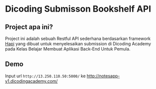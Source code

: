 # Dicoding Submisson Bookshelf API

## Project apa ini?
Project ini adalah sebuah Restful API sederhana berdasarkan framework [Hapi](https://hapi.dev) yang dibuat untuk menyelesaikan submission di Dicoding Academy pada Kelas Belajar Membuat Aplikasi Back-End Untuk Pemula.

## Demo
Input url `http://13.250.110.50:5000/` ke http://notesapp-v1.dicodingacademy.com/
